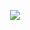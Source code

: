 <p align="center">
  <img src="https://skillicons.dev/icons?i=cpp,arch,nix,lua,github,bash,neovim,git" />
</p>
